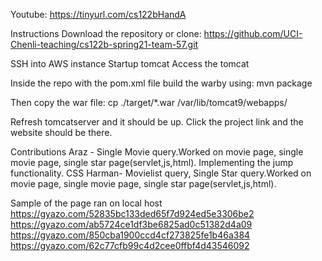 Youtube:
https://tinyurl.com/cs122bHandA

Instructions
Download the repository or clone:
https://github.com/UCI-Chenli-teaching/cs122b-spring21-team-57.git

SSH into AWS instance
Startup tomcat
Access the tomcat


Inside the repo with the pom.xml file build the warby using: 
mvn package


Then copy the war file:
cp ./target/*.war /var/lib/tomcat9/webapps/

Refresh tomcatserver and it should be up.
Click the project link and the website should be there.




Contributions
Araz - Single Movie query.Worked on movie page, single movie page, single star page(servlet,js,html). Implementing the jump functionality. CSS
Harman- Movielist query, Single Star query.Worked on movie page, single movie page, single star page(servlet,js,html).




Sample of the page ran on local host
https://gyazo.com/52835bc133ded65f7d924ed5e3306be2
https://gyazo.com/ab5724ce1df3be6825ad0c51382d4a09
https://gyazo.com/850cba1900ccd4cf273825fe1b46a384
https://gyazo.com/62c77cfb99c4d2cee0ffbf4d43546092
